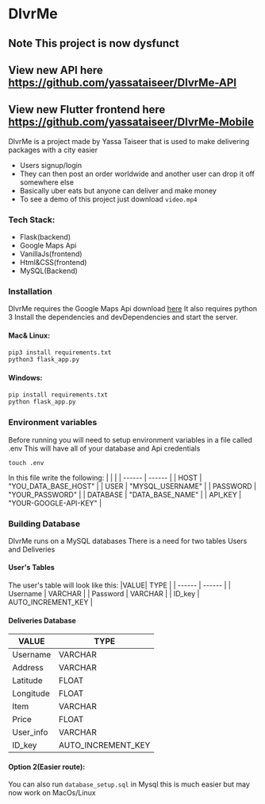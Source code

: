 # DlvrMe

## Note This project is now dysfunct
## View new API here https://github.com/yassataiseer/DlvrMe-API
## View new Flutter frontend here https://github.com/yassataiseer/DlvrMe-Mobile

DlvrMe is a project made by Yassa Taiseer that is used to make delivering packages with a city easier
  - Users signup/login
  - They can then post an order worldwide and another user can drop it off somewhere else
  - Basically uber eats but anyone can deliver and make money
  - To see a demo of this project just download ```video.mp4```

### Tech Stack:

  - Flask(backend)
  - Google Maps Api
  - VanillaJs(frontend)
  - Html&CSS(frontend)
  - MySQL(Backend)



### Installation

DlvrMe requires the Google Maps Api download [here](https://developers.google.com/maps/documentation)
It also requires python 3
Install the dependencies and devDependencies and start the server.
#### Mac& Linux:
```sh
pip3 install requirements.txt
python3 flask_app.py
```

#### Windows:
```sh
pip install requirements.txt
python flask_app.py
```

### Environment variables
Before running you will need to setup environment variables in a file called .env
This will have all of your database and Api credentials
```
touch .env
```
In this file write the following:
|   |  |
| ------ | ------ |
| HOST | "YOU_DATA_BASE_HOST" |
| USER | "MYSQL_USERNAME" |
| PASSWORD | "YOUR_PASSWORD" |
| DATABASE | "DATA_BASE_NAME" |
| API_KEY | "YOUR-GOOGLE-API-KEY" |

### Building Database
DlvrMe runs on a MySQL databases
There is a need for two tables Users and Deliveries

#### User's Tables
The user's table will look like this:
|VALUE| TYPE  |
| ------ | ------ |
| Username | VARCHAR |
| Password | VARCHAR |
| ID_key | AUTO_INCREMENT_KEY |

#### Deliveries Database
| VALUE  | TYPE |
| ------ | ------ |
| Username | VARCHAR |
| Address | VARCHAR |
| Latitude | FLOAT |
| Longitude | FLOAT |
| Item | VARCHAR |
| Price | FLOAT |
| User_info | VARCHAR |
| ID_key | AUTO_INCREMENT_KEY |



#### Option 2(Easier route):
You can also run ```database_setup.sql``` in Mysql this is much easier but may now work on MacOs/Linux
